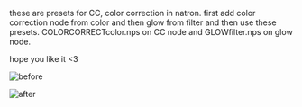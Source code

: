 these are presets for CC, color correction in natron.
first add color correction node from color  and then glow from filter and then use these presets. COLORCORRECTcolor.nps on CC node and 
GLOWfilter.nps on glow node.

hope you like it <3

![before](https://github.com/TheLinuxEditor/linuxediting/assets/134238360/3b2441aa-a14c-44a9-b162-2c4a10019927)


![after](https://github.com/TheLinuxEditor/linuxediting/assets/134238360/c2afc8f9-a579-4914-9f2a-718132966b1d)
